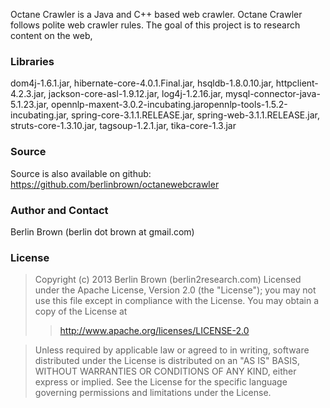 Octane Crawler is a Java and C++ based web crawler.  Octane Crawler follows polite web crawler rules.   The goal of this project is to research content on the web,

### Libraries ###

dom4j-1.6.1.jar, hibernate-core-4.0.1.Final.jar, hsqldb-1.8.0.10.jar, httpclient-4.2.3.jar, jackson-core-asl-1.9.12.jar, log4j-1.2.16.jar, mysql-connector-java-5.1.23.jar, opennlp-maxent-3.0.2-incubating.jaropennlp-tools-1.5.2-incubating.jar, spring-core-3.1.1.RELEASE.jar, spring-web-3.1.1.RELEASE.jar, struts-core-1.3.10.jar, tagsoup-1.2.1.jar, tika-core-1.3.jar

### Source ###

Source is also available on github:
https://github.com/berlinbrown/octanewebcrawler

### Author and Contact ###

Berlin Brown (berlin dot brown at gmail.com)

### License ###

> Copyright (c) 2013 Berlin Brown (berlin2research.com)
> Licensed under the Apache License, Version 2.0 (the "License");
> you may not use this file except in compliance with the License.
> You may obtain a copy of the License at
> > http://www.apache.org/licenses/LICENSE-2.0

> Unless required by applicable law or agreed to in writing, software
> distributed under the License is distributed on an "AS IS" BASIS,
> WITHOUT WARRANTIES OR CONDITIONS OF ANY KIND, either express or implied.
> See the License for the specific language governing permissions and
> limitations under the License.